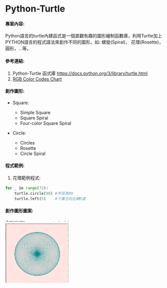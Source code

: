 # Python-Turtle

#### 專案內容:
Python語言的turtle內建函式是一個直觀有趣的圖形繪制函數庫，利用Turtle加上PYTHON語言的程式語法來創作不同的圖形。如: 螺旋(Spiral)， 花環(Rosette)，圓形，...等。<br>

#### 參考連結:
1) Python-Turtle 函式庫 https://docs.python.org/3/library/turtle.html
2) [RGB Color Codes Chart](https://www.rapidtables.com/web/color/RGB_Color.html)

#### 創作圖形:

* Square:
  * Simple Square
  * Square Spiral
  * Four-color Square Spiral

* Circle:
  * Circles
  * Rosette
  * Circle Spiral
  
#### 程式範例:
1) 花環範例程式:
```python
for _ in range(72):
    turtle.circle(90) #半徑為90
    turtle.left(5)    #下筆方向左轉5度
```

####  創作圖形圖案:
 <img src="https://github.com/Fantageeks/Python-Turtle/blob/main/1.JPG" width=200, height=200, alt="花環" />
